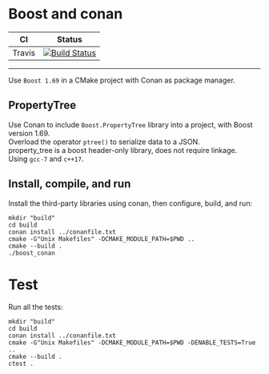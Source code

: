 # Boost and conan

|CI|Status|
|---|---|
|Travis| [![Build Status](https://www.travis-ci.com/spjuanjoc/boost_conan.svg?branch=main)](https://www.travis-ci.com/spjuanjoc/boost_conan) |

---
Use `Boost 1.69` in a CMake project with Conan as package manager.

## PropertyTree

Use Conan to include `Boost.PropertyTree` library into a project, with
Boost version 1.69.  
Overload the operator `ptree()` to serialize data to a JSON.  
property_tree is a boost header-only library, does not require linkage.  
Using `gcc-7` and `c++17`.

## Install, compile, and run

Install the third-party libraries using conan, then configure, build, and run:  
```shell
mkdir "build"
cd build
conan install ../conanfile.txt
cmake -G"Unix Makefiles" -DCMAKE_MODULE_PATH=$PWD ..
cmake --build . 
./boost_conan
```

# Test

Run all the tests:  
```shell
mkdir "build"
cd build
conan install ../conanfile.txt
cmake -G"Unix Makefiles" -DCMAKE_MODULE_PATH=$PWD -DENABLE_TESTS=True ..
cmake --build . 
ctest .
```
